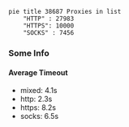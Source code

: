 
```mermaid
pie title 38687 Proxies in list
    "HTTP" : 27983
    "HTTPS": 10000
    "SOCKS" : 7456
```

### Some Info
#### Average Timeout

- mixed: 4.1s
- http: 2.3s
- https: 8.2s
- socks: 6.5s